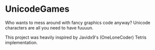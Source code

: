 # UnicodeGames
Who wants to mess around with fancy graphics code anyway? Unicode characters are all you need to have fuuuun.

This project was heavily inspired by Javidx9's (OneLoneCoder) Tetris implementation.
